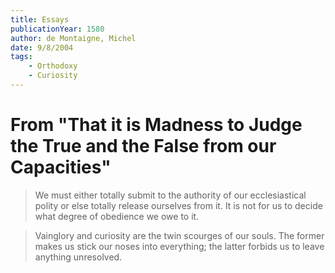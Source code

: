 ```yaml
---
title: Essays
publicationYear: 1580
author: de Montaigne, Michel
date: 9/8/2004
tags:
    - Orthodoxy
    - Curiosity
---
```


# From "That it is Madness to Judge the True and the False from our Capacities"

> We must either totally submit to the authority of our ecclesiastical polity or else totally release ourselves from it. It is not for us to decide what degree of obedience we owe to it.

> Vainglory and curiosity are the twin scourges of our souls. The former makes us stick our noses into everything; the latter forbids us to leave anything unresolved.